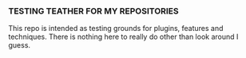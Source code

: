 ### TESTING TEATHER FOR MY REPOSITORIES
This repo is intended as testing grounds for plugins, features and techniques. There is nothing here to really do other than look around I guess.
